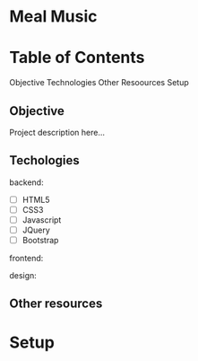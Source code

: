 # Meal Music

# Table of Contents
Objective
Technologies
Other Resoources
Setup

## Objective

Project description here...

## Techologies

backend:
- [ ] HTML5
- [ ] CSS3
- [ ] Javascript
- [ ] JQuery
- [ ] Bootstrap

frontend:

design:

## Other resources

# Setup
